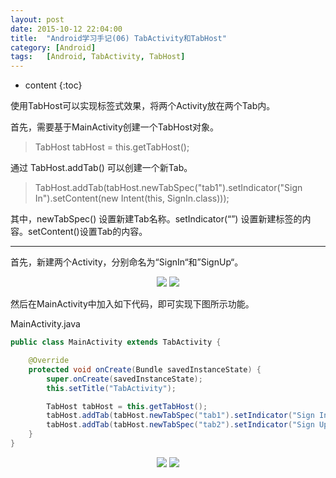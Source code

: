 ```yaml
---
layout: post
date: 2015-10-12 22:04:00
title:  "Android学习手记(06) TabActivity和TabHost"
category: [Android]
tags:   [Android, TabActivity, TabHost]
---
```


* content
{:toc}

使用TabHost可以实现标签式效果，将两个Activity放在两个Tab内。 

首先，需要基于MainActivity创建一个TabHost对象。

>TabHost tabHost = this.getTabHost();

通过 TabHost.addTab() 可以创建一个新Tab。

>TabHost.addTab(tabHost.newTabSpec("tab1").setIndicator("Sign In").setContent(new Intent(this, SignIn.class)));

其中，newTabSpec() 设置新建Tab名称。setIndicator(“”) 设置新建标签的内容。setContent()设置Tab的内容。 

---

首先，新建两个Activity，分别命名为“SignIn“和”SignUp“。

<div style="text-align: center">
<img src="{{ site.url }}/images/201510/2015101106.png"/> 
<img src="{{ site.url }}/images/201510/2015101107.png"/>
</div>
 

然后在MainActivity中加入如下代码，即可实现下图所示功能。 

MainActivity.java

```java
public class MainActivity extends TabActivity {

    @Override
    protected void onCreate(Bundle savedInstanceState) {
        super.onCreate(savedInstanceState);
        this.setTitle("TabActivity");

        TabHost tabHost = this.getTabHost();
        tabHost.addTab(tabHost.newTabSpec("tab1").setIndicator("Sign In").setContent(new Intent(this, SignIn.class)));
        tabHost.addTab(tabHost.newTabSpec("tab2").setIndicator("Sign Up").setContent(new Intent(this, SignUp.class)));
    }
}
```

<div style="text-align: center">
<img src="{{ site.url }}/images/201510/2015101108.png"/> 
<img src="{{ site.url }}/images/201510/2015101109.png"/>
</div>
 
